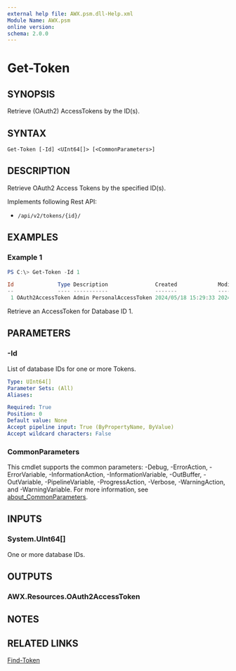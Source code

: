 ```yaml
---
external help file: AWX.psm.dll-Help.xml
Module Name: AWX.psm
online version:
schema: 2.0.0
---
```


# Get-Token

## SYNOPSIS
Retrieve (OAuth2) AccessTokens by the ID(s).

## SYNTAX

```
Get-Token [-Id] <UInt64[]> [<CommonParameters>]
```

## DESCRIPTION
Retrieve OAuth2 Access Tokens by the specified ID(s).

Implements following Rest API:  
- `/api/v2/tokens/{id}/`

## EXAMPLES

### Example 1
```powershell
PS C:\> Get-Token -Id 1

Id              Type Description               Created             Modified            Expires             User Username Application ApplicationName Scope
--              ---- -----------               -------             --------            -------             ---- -------- ----------- --------------- -----
 1 OAuth2AccessToken Admin PersonalAccessToken 2024/05/18 15:29:33 2024/05/18 15:29:33 3023/09/19 15:29:33    1 admin                                write
```

Retrieve an AccessToken for Database ID 1.

## PARAMETERS

### -Id
List of database IDs for one or more Tokens.

```yaml
Type: UInt64[]
Parameter Sets: (All)
Aliases:

Required: True
Position: 0
Default value: None
Accept pipeline input: True (ByPropertyName, ByValue)
Accept wildcard characters: False
```

### CommonParameters
This cmdlet supports the common parameters: -Debug, -ErrorAction, -ErrorVariable, -InformationAction, -InformationVariable, -OutBuffer, -OutVariable, -PipelineVariable, -ProgressAction, -Verbose, -WarningAction, and -WarningVariable. For more information, see [about_CommonParameters](http://go.microsoft.com/fwlink/?LinkID=113216).

## INPUTS

### System.UInt64[]
One or more database IDs.

## OUTPUTS

### AWX.Resources.OAuth2AccessToken
## NOTES

## RELATED LINKS

[Find-Token](Find-Token.md)
